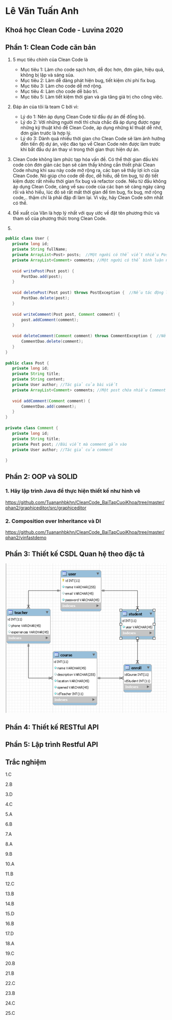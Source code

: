# Lê Văn Tuấn Anh
## Khoá học Clean Code - Luvina 2020


## Phần 1: Clean Code căn bản
1. 5 mục tiêu chính của Clean Code là
   - Mục tiêu 1: Làm cho code sạch hơn, dễ đọc hơn, đơn giản, hiệu quả, không bị lặp và sáng sủa.
   - Mục tiêu 2: Làm dễ dàng phát hiện bug, tiết kiệm chi phí fix bug.
   - Mục tiêu 3: Làm cho code dễ mở rộng.
   - Mục tiêu 4: Làm cho code dễ bảo trì.
   - Mục tiêu 5: Làm tiết kiệm thời gian và gia tăng giá trị cho công việc.
   
2. Đáp án của tôi là team C bởi vì:
   - Lý do 1: Nên áp dụng Clean Code từ đầu dự án để đồng bộ.
   - Lý do 2: Với những người mới thì chưa chắc đã áp dụng được ngay những kỹ thuật khó để Clean Code, áp dụng những kĩ thuật dễ nhớ, đơn giản trước là hợp lý.
   - Lý do 3: Dành quá nhiều thời gian cho Clean Code sẽ làm ảnh hưởng đến tiến độ dự án, việc đào tạo về Clean Code nên được làm trước khi bắt đầu dự án thay vì trong thời gian thực hiện dự án.
   
3. Clean Code không làm phức tạp hóa vấn đề. Có thể thời gian đầu khi code còn đơn giản các bạn sẽ cảm thấy không cần thiết phải Clean Code nhưng khi sau này code mở rộng ra, các bạn sẽ thấy lợi ích của Clean Code. Nó giúp cho code dễ đọc, dễ hiểu, dễ tìm bug, từ đó tiết kiệm được rất nhiều thời gian fix bug và refactor code. Nếu từ đầu không áp dụng Clean Code, càng về sau code của các bạn sẽ càng ngày càng rối và khó hiểu, lúc đó sẽ rất mất thời gian để tìm bug, fix bug, mở rộng code,.. thậm chí là phải đập đi làm lại. Vì vậy, hãy Clean Code sớm nhất có thể.

4. Đề xuất của Vân là hợp lý nhất với quy ước về đặt tên phương thức và tham số của phương thức trong Clean Code.

5. 
```Java
public class User {
   private long id;
   private String fullName;
   private ArrayList<Post> posts;  //Một người có thể viết nhiều Post
   private ArrayList<Comment> comments; //Một người có thể bình luận nhiều Comment
   
   void writePost(Post post) {
       PostDao.add(post);
   }
   
   void deletePost(Post post) throws PostException {  //Nếu tác động lên dữ liệu nếu có lỗi thì hãy throw ra Exception
       PostDao.delete(post);
   }
   
   void writeComment(Post post, Comment comment) {
       post.addComment(comment);
   }
   
   void deleteComment(Comment comment) throws CommentException {  //Nếu tác động lên dữ liệu nếu có lỗi thì hãy throw ra Exception
       CommentDao.delete(comment);
   }
}

public class Post {
   private long id;
   private String title;
   private String content;
   private User author; //Tác giả của bài viết
   private ArrayList<Comment> comments; //Một post chứa nhiều Comment
   
   void addComment(Comment comment) {
       CommentDao.add(comment);
   }
}

private class Comment {
   private long id;
   private String title;
   private Post post; //Bài viết mà comment gắn vào
   private User author; //Tác giả của comment

}
```

## Phần 2: OOP và SOLID
### 1. Hãy lập trình Java để thực hiện thiết kế như hình vẽ
https://github.com/Tuananhbkhn/CleanCode_BaiTapCuoiKhoa/tree/master/phan2/graphiceditor/src/graphiceditor

### 2. Composition over Inheritance và DI
https://github.com/Tuananhbkhn/CleanCode_BaiTapCuoiKhoa/tree/master/phan2/vinfastdemo

## Phần 3: Thiết kế CSDL Quan hệ theo đặc tả
![Thiết kế CSDL Course Management](https://github.com/Tuananhbkhn/CleanCode_BaiTapCuoiKhoa/blob/master/phan3/ThietKeCSDL.PNG)
## Phần 4: Thiết kế RESTful API

## Phần 5: Lập trình Restful API

## Trắc nghiệm
1.C

2.B

3.D

4.C

5.A

6.B

7.A

8.A

9.B

10.A

11.B

12.C

13.B

14.B

15.D

16.B

17.D

18.A

19.C

20.B

21.B

22.C

23.B

24.C

25.C
